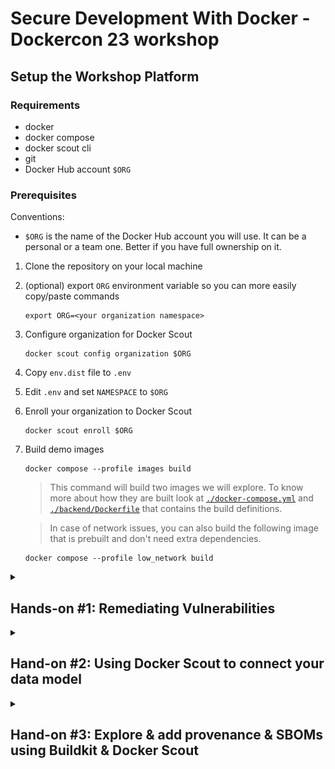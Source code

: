 # Secure Development With Docker - Dockercon 23 workshop

## Setup the Workshop Platform

### Requirements

- docker
- docker compose
- docker scout cli
- git
- Docker Hub account `$ORG`

### Prerequisites

Conventions:

- `$ORG` is the name of the Docker Hub account you will use.
It can be a personal or a team one. Better if you have full ownership on it.

1. Clone the repository on your local machine
2. (optional) export `ORG` environment variable so you can more easily copy/paste commands

   ```console
   export ORG=<your organization namespace>
   ```
3. Configure organization for Docker Scout

   ```console
   docker scout config organization $ORG
   ```
4. Copy `env.dist` file to `.env`
5. Edit `.env` and set `NAMESPACE` to `$ORG`
6. Enroll your organization to Docker Scout

   ```console
   docker scout enroll $ORG
   ```

7. Build demo images

   ```console
   docker compose --profile images build
   ```

   > This command will build two images we will explore.
   > To know more about how they are built look at
   > [`./docker-compose.yml`](./docker-compose.yml) and
   > [`./backend/Dockerfile`](./backend/Dockerfile) that
   > contains the build definitions.

   > In case of network issues, you can also build the following
   > image that is prebuilt and don't need extra dependencies.

   ```console
   docker compose --profile low_network build
   ```

<details><summary><h2>Hands-on #1: Remediating Vulnerabilities</h2></summary>

### Workshop Images

1. Open Docker Desktop and select the image `$ORG/scout-demo-service:v1`

    ![](./ss/layer_view_scout-demo-service_v1.png)
2. Take the time to explore the different information displayed on this page

   - Image hierarchy, layers and the Images tab
   - Vulnerabilities
   - Packages

### Base Image Fix (Docker Desktop)

1. Select your base image and explore vulnerabilities specific to the base image

   ![](./ss/select-base-image.png)

2. Select _Change base image_ and pick the current image as it's defined in [`./frontend/Dockerfile`](./frontend/Dockerfile)

   ![](./ss/change-base-image.png)

3. Apply the recommendation to the [`Dockerfile`](./frontend/Dockerfile)
4. (optional) Update the tag to `v2` in [`docker-compose.yml`](./docker-compose.yml)
5. Rebuild the image

   ```console
   docker compose --profile scout-demo-service build
   ```
6. Open the image inside Desktop and see the impact of your change

   ![](./ss/layer_view_scout-demo-service_v2.png)

### Base Image Fix (Docker Scout CLI)

1. Run `docker scout cves` command against the image you just built:

   ```console
   docker scout cves $ORG/scout-demo-service:v1
   ```

   ![](./ss/scout-demo-service-v1-cves.png)
2. (optional) Explore the filters options from `docker scout cves` command
3. (optional) See vulnerable packages only

   ```console
   docker scout cves --format only-packages --only-vuln-packages $ORG/scout-demo-service:v1
   ```

   ![](./ss/scout-demo-service-v1-only-vuln-packages.png)

4. Explore base image recommendations using `docker scout recommendations`

   -> specify the tag upfront, like we selected it in Docker Desktop

   ```console
   docker scout recommendations --tag 3.14 $ORG/scout-demo-service:v1
   ```

   ![](./ss/scout-demo-service-v1-recommendations.png)

5. Apply the recommendation to the [`Dockerfile`](./frontend/Dockerfile)
6. (optional) Update the tag to `v2` in [`docker-compose.yml`](./docker-compose.yml)
7. Rebuild the image

   ```console
   docker compose --profile scout-demo-service build
   ```
8. Run `docker scout cves` command against the image you just built and see the changes:

   ```console
   docker scout cves $ORG/scout-demo-service:v2
   ```

   ![](./ss/scout-demo-service-v2-cves.png)
9. Compare the two images to see the differences:

   ```console
   docker scout compare $ORG/scout-demo-service:v2 --to $ORG/scout-demo-service:v1
   ```

   ![](./ss/scout-demo-service-compare.png)

### Application Dependency Fix

1. Explore the still existing vulnerabilities: (Desktop or CLI)
   - find vulnerable package
   - find fix version
2. Update [`package.json`](./frontend/package.json) to upgrade the dependency
3. (optional) Update the tag to `v3` in [`docker-compose.yml`](./docker-compose.yml)
4. Rebuild the image
5. Explore the built image to see what changed
   - using Desktop
   - using CLI

### Extra Command

1. Get a quick overview of your image, including vulnerabilities and recommendations

   ```console
   docker scout quickview $ORG/scout-demo-service:v1
   ```

### Extra Image

Repeat the above steps for the `$ORG/scout-demo-service-back:v1` image (or any other image you have).

</details>

<details><summary><h2>Hand-on #2: Using Docker Scout to connect your data model</h2></summary>

### Registry - https://scout.docker.com Integration

**Create repositories**

1. Go to https://hub.docker.com and create repositories for the images you will push

   - `$ORG/scout-demo-service`
   - `$ORG/scout-demo-service-back`

**Enable repositories for Docker Scout**

Option 1: Use Docker Scout Dashboard**

1. Go to https://scout.docker.com
2. Select your organization in the dropdown next to your user
3. Open the settings menu (⚙️icon) and select _Repository settings_
4. Select the repository to enable and enable it

**Option 2: Docker Hub Integration using the CLI**

1. Enable the repository you want:

   ```console
   docker scout repo enable $REPO
   ```

### Push images

1. Push images to Hub

   ```console
   docker push $ORG/scout-demo-service:v1
   docker push $ORG/scout-demo-service-back:v1
   ```
2. Browse https://scout.docker.com and see your images (this might take up to a few minutes)

   ![](./ss/pushes_images.png)

### Analyze images

Reproduce the exploratory steps from _Hands-on #1_ on https://scout.docker.com.
Find vulnerabilities, package information and compare your images.

You can build and push the different versions of the images you previously built (with vulnerabilities or with fixes).

### Record images to an environment

1. Record the image to an environment (adapt to your registry)

   ```console
   docker scout environment staging registry://$ORG/scout-demo-service:v1
   ```

   This will explicitly record the image that has been pushed to a registry, to the environment `staging`.

   ![](./ss/staging.png)

   ```console
   docker scout environment
   docker scout environment staging
   ```

2. Compare your fixed local image to the one recorded as part of the `staging` environment

   ```console
   docker scout compare local://$ORG/scout-demo-service:v3 --to-env staging
   ```

   ![](./ss/scout-demo-service-compare-staging.png)
3. Browse https://scout.docker.com

   - find images recorded to an environment
   - find vulnerabilities and packages in an environment
   - compare images between versions and/or environments

   ![](./ss/scout-demo-service-ui-compare.png)

</details>

<details><summary><h2>Hand-on #3: Explore & add provenance & SBOMs using Buildkit & Docker Scout</h2></summary>

### Provenance Attestation

Remember the `--tag` flag when we explore the base image recommendations or the dropdown to pick
the right one in the UI?

```console
docker scout recommendations --tag 3.14 $ORG/scout-demo-service:v1
```

This tag was needed because the base image exists under different tag (`latest`, `3`, `3.14` at least)
and the information contained in the image are not sufficient to pick the right one.

So let's fix that.

1. Build a new image with _provenance_ attestation

   ```console
   cd frontend
   # edit Dockerfile to do any change, for instance add
   # ENV provenance=1
   # at the end, just to force to have a new image
   docker build -t $ORG/scout-demo-service:provenance \
     --provenance=mode=max \
     --push .
   ```
2. Get recommendations about the image that has been pushed

   ```console
   docker scout recommendations registry://$ORG/scout-demo-service:provenance
   ```

   This time you didn't provided the `--tag` and it picked the right one

   > Base image is `alpine:3.14`

> **Note on `push` and `registry://`**
>
> We need to access the provenance attestation from the image. It's written at the level
> of the _Image Index_ (same as for multi-arch images). Local docker daemon doesn't allow
> currently to easily access those information.
>
> But they are available from registries. So when pushed, all these extra information will
> be available and CLI or https://scout.docker.com tools will be able to use them.

### SBOM

When an image is used on the CLI or pushed to https://scout.docker.com one of the first
steps is to index it. It means to go through the image and find all the packages for instance.

It also means this action might be performed multiple times, like if we want to see
the vulnerabilities of the image from different computers.

But it's possible to generate SBOM at the build time and push it along with the image.
That way, whatever the size of the initial image, we will only require the SBOM (enhanced
with provenance if available) and it will make all the CLI actions faster and be sure
the information displayed on https://scout.docker.com are the right ones.

1. Build a new image with _SBOM_ attestation

   ```console
   cd frontend
   # edit Dockerfile to do any change, for instance add
   # ENV sbom=1
   # at the end, just to force to have a new image
   docker build -t $ORG/scout-demo-service:sbom \
     --attest type=sbom,generator=docker/scout-sbom-indexer \
     --push .
   ```
2. Run any `docker scout` CLI command and you should see:

   > ✓ Provenance obtained from attestation
   > ✓ SBOM obtained from attestation, 79 packages indexed

   This means we only get the SBOM from the attestation, and we are not indexing locally
   the image anymore. It's faster and more accurate.
3. Mix together provenance and sbom

   ```console
   cd frontend
   # edit Dockerfile to do any change, for instance add
   # ENV attests=1
   # at the end, just to force to have a new image
   docker build -t $ORG/scout-demo-service:attests \
     --provenance=mode=max \
     --attest type=sbom,generator=docker/scout-sbom-indexer \
     --push .
   ```

### Explore SBOM

1. Extract the SBOM in `SPDX` format:

   ```console
   docker scout sbom --format spdx registry://$ORG/scout-demo-service:attests
   ```
2. Display packages of the image:

   ```console
   docker scout sbom --format list registry://$ORG/scout-demo-service:attests
   ```

   ![](./ss/package-list.png)
3. Display vulnerable packages:

   ```console
   docker scout cves --format only-packages --only-vuln-packages registry://$ORG/scout-demo-service:attests
   ```

   ![](./ss/vuln-packages.png)

</details>
